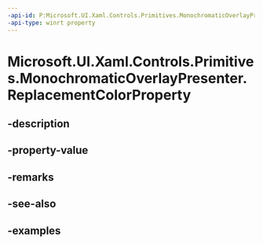 ```yaml
---
-api-id: P:Microsoft.UI.Xaml.Controls.Primitives.MonochromaticOverlayPresenter.ReplacementColorProperty
-api-type: winrt property
---
```


# Microsoft.UI.Xaml.Controls.Primitives.MonochromaticOverlayPresenter.ReplacementColorProperty

<!--
public static Windows.UI.Xaml.DependencyProperty ReplacementColorProperty { get; }
-->


## -description

## -property-value

## -remarks

## -see-also

## -examples


